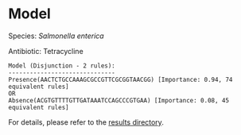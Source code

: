 
# Model

Species: *Salmonella enterica*

Antibiotic: Tetracycline

```
Model (Disjunction - 2 rules):
------------------------------
Presence(AACTCTGCCAAAGCGCCGTTCGCGGTAACGG) [Importance: 0.94, 74 equivalent rules]
OR
Absence(ACGTGTTTTGTTGATAAATCCAGCCCGTGAA) [Importance: 0.08, 45 equivalent rules]

```

For details, please refer to the [results directory](../../../../../results/scm_b/salmonella%20enterica/tetracycline/repeat_8/).

